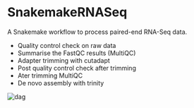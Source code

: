 # SnakemakeRNASeq
A Snakemake workflow to process paired-end RNA-Seq data.

- Quality control check on raw data
- Summarise the FastQC results (MultiQC)
- Adapter trimming with cutadapt
- Post quality control check after trimming
- Ater trimming MultiQC
- De novo assembly with trinity

![dag](https://user-images.githubusercontent.com/42179487/59511884-6baff900-8e85-11e9-8865-599dae245db1.png)


